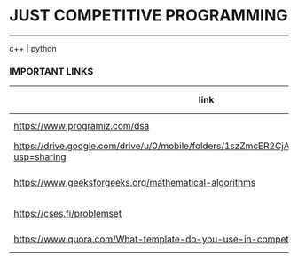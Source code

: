 # JUST COMPETITIVE PROGRAMMING

---
c++ | python

### IMPORTANT LINKS

| link | about | content-type |
|---|:---:|:---:|
| https://www.programiz.com/dsa |  dsa topicwise |  Text-website |
| https://drive.google.com/drive/u/0/mobile/folders/1szZmcER2CjAFbcqCLitTn_4nyv0wxUjn?usp=sharing | dsa abdul bari | video lectures|
| https://www.geeksforgeeks.org/mathematical-algorithms | basic mathematical algos | Text-Code-Website |
| https://cses.fi/problemset | problem sets for practice | Problems-Website |  
| https://www.quora.com/What-template-do-you-use-in-competitive-programming | tamplates for c++ | code |

